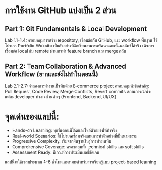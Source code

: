 # การใช้งาน GitHub แบ่งเป็น 2 ส่วน
## Part 1: Git Fundamentals & Local Development

Lab 1.1-1.4: ครอบคลุมการสร้าง repository, เชื่อมต่อกับ GitHub, และ workflow พื้นฐาน
ใช้โปรเจค Portfolio Website เป็นตัวอย่างที่นักเรียนสามารถพัฒนาและเห็นผลลัพธ์ได้จริง
เน้นการเชื่อมต่อ local กับ remote ผ่านการทำ feature branch และ merge กลับ

## Part 2: Team Collaboration & Advanced Workflow (ยากและยังไม่ทำในตอนนี้)

Lab 2.1-2.7: จำลองการทำงานเป็นทีมด้วย E-commerce project
ครอบคลุมหัวข้อสำคัญ: Pull Request, Code Review, Merge Conflicts, Revert commits
สถานการณ์จริง: แต่ละ developer ทำงานส่วนต่างๆ (Frontend, Backend, UI/UX)

# จุดเด่นของแลปนี้:

* Hands-on Learning: ทุกขั้นตอนมีโค้ดและไฟล์ตัวอย่างให้ทำจริง
* Real-world Scenarios: ใช้โปรเจคที่สมจริงแทนการทำตัวอย่างที่เป็นนามธรรม
* Progressive Complexity: เริ่มจากพื้นฐานไปสู่การทำงานทีม
* Comprehensive Coverage: ครอบคลุมทั้ง technical skills และ soft skills
* Assessment Ready: มีเกณฑ์การประเมินผลที่ชัดเจน

แลปนี้จะใช้เวลาประมาณ 4-6 ชั่วโมงและเหมาะสำหรับการเรียนรู้แบบ project-based learning 